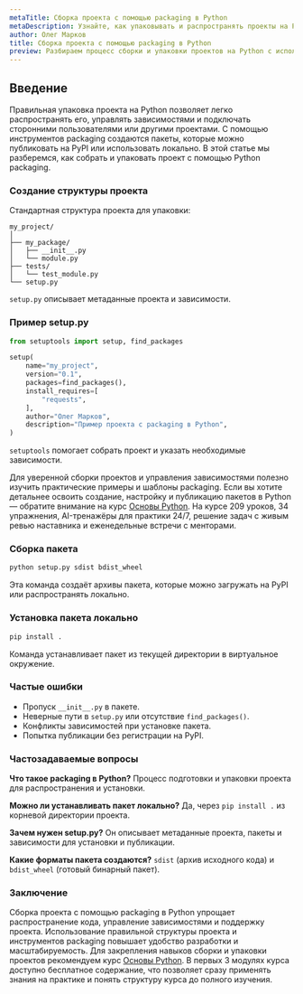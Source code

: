 ```yaml
---
metaTitle: Сборка проекта с помощью packaging в Python
metaDescription: Узнайте, как упаковывать и распространять проекты на Python с помощью инструментов packaging, создавать setup-файлы и управлять зависимостями.
author: Олег Марков
title: Сборка проекта с помощью packaging в Python
preview: Разбираем процесс сборки и упаковки проектов на Python с использованием инструментов packaging для удобного распространения.
---
```


## Введение

Правильная упаковка проекта на Python позволяет легко распространять его, управлять зависимостями и подключать сторонними пользователями или другими проектами. С помощью инструментов packaging создаются пакеты, которые можно публиковать на PyPI или использовать локально.
В этой статье мы разберемся, как собрать и упаковать проект с помощью Python packaging.

### Создание структуры проекта

Стандартная структура проекта для упаковки:

```
my_project/
│
├── my_package/
│   ├── __init__.py
│   └── module.py
├── tests/
│   └── test_module.py
└── setup.py
```

`setup.py` описывает метаданные проекта и зависимости.

### Пример setup.py

```python
from setuptools import setup, find_packages

setup(
    name="my_project",
    version="0.1",
    packages=find_packages(),
    install_requires=[
        "requests",
    ],
    author="Олег Марков",
    description="Пример проекта с packaging в Python",
)
```

`setuptools` помогает собрать проект и указать необходимые зависимости.

Для уверенной сборки проектов и управления зависимостями полезно изучить практические примеры и шаблоны packaging. Если вы хотите детальнее освоить создание, настройку и публикацию пакетов в Python — обратите внимание на курс [Основы Python](https://purpleschool.ru/course/python-basics?utm_source=knowledgebase&utm_medium=article&utm_campaign=Sborshka_proekta_s_pomoshchyu_packaging_v_Python).
На курсе 209 уроков, 34 упражнения, AI-тренажёры для практики 24/7, решение задач с живым ревью наставника и еженедельные встречи с менторами.

### Сборка пакета

```bash
python setup.py sdist bdist_wheel
```

Эта команда создаёт архивы пакета, которые можно загружать на PyPI или распространять локально.

### Установка пакета локально

```bash
pip install .
```

Команда устанавливает пакет из текущей директории в виртуальное окружение.

### Частые ошибки

* Пропуск `__init__.py` в пакете.
* Неверные пути в `setup.py` или отсутствие `find_packages()`.
* Конфликты зависимостей при установке пакета.
* Попытка публикации без регистрации на PyPI.

### Частозадаваемые вопросы

**Что такое packaging в Python?**
Процесс подготовки и упаковки проекта для распространения и установки.

**Можно ли устанавливать пакет локально?**
Да, через `pip install .` из корневой директории проекта.

**Зачем нужен setup.py?**
Он описывает метаданные проекта, пакеты и зависимости для установки и публикации.

**Какие форматы пакета создаются?**
`sdist` (архив исходного кода) и `bdist_wheel` (готовый бинарный пакет).

### Заключение

Сборка проекта с помощью packaging в Python упрощает распространение кода, управление зависимостями и поддержку проекта.
Использование правильной структуры проекта и инструментов packaging повышает удобство разработки и масштабируемость. Для закрепления навыков сборки и упаковки проектов рекомендуем курс [Основы Python](https://purpleschool.ru/course/python-basics?utm_source=knowledgebase&utm_medium=article&utm_campaign=Sborshka_proekta_s_pomoshchyu_packaging_v_Python).
В первых 3 модулях курса доступно бесплатное содержание, что позволяет сразу применять знания на практике и понять структуру курса до полного изучения.
